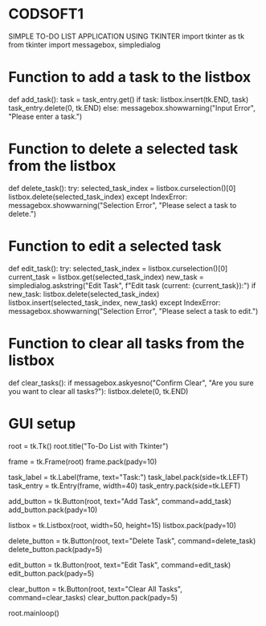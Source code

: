 # CODSOFT1
SIMPLE TO-DO LIST APPLICATION USING TKINTER
import tkinter as tk
from tkinter import messagebox, simpledialog

# Function to add a task to the listbox
def add_task():
    task = task_entry.get()
    if task:
        listbox.insert(tk.END, task)
        task_entry.delete(0, tk.END)
    else:
        messagebox.showwarning("Input Error", "Please enter a task.")

# Function to delete a selected task from the listbox
def delete_task():
    try:
        selected_task_index = listbox.curselection()[0]
        listbox.delete(selected_task_index)
    except IndexError:
        messagebox.showwarning("Selection Error", "Please select a task to delete.")

# Function to edit a selected task
def edit_task():
    try:
        selected_task_index = listbox.curselection()[0]
        current_task = listbox.get(selected_task_index)
        new_task = simpledialog.askstring("Edit Task", f"Edit task (current: {current_task}):")
        if new_task:
            listbox.delete(selected_task_index)
            listbox.insert(selected_task_index, new_task)
    except IndexError:
        messagebox.showwarning("Selection Error", "Please select a task to edit.")

# Function to clear all tasks from the listbox
def clear_tasks():
    if messagebox.askyesno("Confirm Clear", "Are you sure you want to clear all tasks?"):
        listbox.delete(0, tk.END)

# GUI setup
root = tk.Tk()
root.title("To-Do List with Tkinter")

frame = tk.Frame(root)
frame.pack(pady=10)

task_label = tk.Label(frame, text="Task:")
task_label.pack(side=tk.LEFT)
task_entry = tk.Entry(frame, width=40)
task_entry.pack(side=tk.LEFT)

add_button = tk.Button(root, text="Add Task", command=add_task)
add_button.pack(pady=10)

listbox = tk.Listbox(root, width=50, height=15)
listbox.pack(pady=10)

delete_button = tk.Button(root, text="Delete Task", command=delete_task)
delete_button.pack(pady=5)

edit_button = tk.Button(root, text="Edit Task", command=edit_task)
edit_button.pack(pady=5)

clear_button = tk.Button(root, text="Clear All Tasks", command=clear_tasks)
clear_button.pack(pady=5)

root.mainloop()
